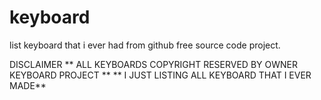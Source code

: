 # keyboard
list keyboard that i ever had from github free source code project.

DISCLAIMER ** ALL KEYBOARDS COPYRIGHT RESERVED BY OWNER KEYBOARD PROJECT ** 
** I JUST LISTING ALL KEYBOARD THAT I EVER MADE**
